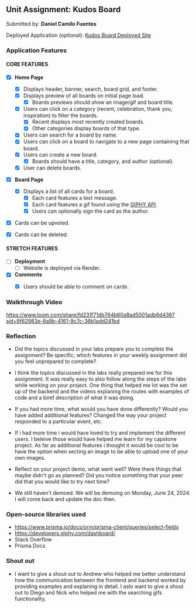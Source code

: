 ## Unit Assignment: Kudos Board

Submitted by: **Daniel Camilo Fuentes**

Deployed Application (optional): [Kudos Board Deployed Site](ADD_LINK_HERE)

### Application Features

#### CORE FEATURES

- [X] **Home Page**
  - [X] Displays header, banner, search, board grid, and footer.
  - [X] Displays preview of all boards on initial page load.
    - [X] Boards previews should show an image/gif and board title.
  - [X] Users can click on a category (recent, celebration, thank you, inspiration) to filter the boards.
    - [X] Recent displays most recently created boards.
    - [X] Other categories display boards of that type.
  - [X] Users can search for a board by name.
  - [X] Users can click on a board to navigate to a new page containing that board.
  - [X] Users can create a new board.
    - [X] Boards should have a title, category, and author (optional).
  - [X] User can delete boards.
  
- [X] **Board Page**
  - [X] Displays a list of all cards for a board.
    -  [X] Each card features a text message.
    -  [X] Each card features a gif found using the [GIPHY API](https://developers.giphy.com/docs/api/).
    -  [X] Users can optionally sign the card as the author.  
-   [X] Cards can be upvoted.
-   [X] Cards can be deleted.


#### STRETCH FEATURES


- [ ] **Deployment**
  - [ ] Website is deployed via Render.
- [X] **Comments**
  - [X] Users should be able to comment on cards.


### Walkthrough Video

https://www.loom.com/share/fd231f71db764b60a8ad5001adb6d436?sid=8f62983e-8a9b-4161-9c7c-36b1add241bd

### Reflection

* Did the topics discussed in your labs prepare you to complete the assignment? Be specific, which features in your weekly assignment did you feel unprepared to complete?

- I think the topics discussed in the labs really prepared me for this assignment. It was really easy to also follow along the steps of the labs while working on your project. One thing that helped me  lot was the set up of the backend and the videos explaning the routes with examples of code and a biref description of what it was doing.

* If you had more time, what would you have done differently? Would you have added additional features? Changed the way your project responded to a particular event, etc.
  
- If i had more time i would have loved to try and implement the different users. I beleive those would have helped me learn for my capstone project. As far as additional features i thought it would be cool to be have the option when secting an image to be able to upload one of your own images.

* Reflect on your project demo, what went well? Were there things that maybe didn't go as planned? Did you notice something that your peer did that you would like to try next time?

- We still haven't demoed. We will be demoing on Monday, June 24, 2024. I will come back and update the doc then.

### Open-source libraries used

- https://www.prisma.io/docs/orm/prisma-client/queries/select-fields
- https://developers.giphy.com/dashboard/
- Stack Overflow
- Prisma Docs

### Shout out

- I want to give a shout out to Andrew who helped me better understand how the communication between the frontend and backend worked by providing examples and explaning in detail. I aslo want to give a shout out to Diego and Nick who helped me with the searching gifs functionality.
